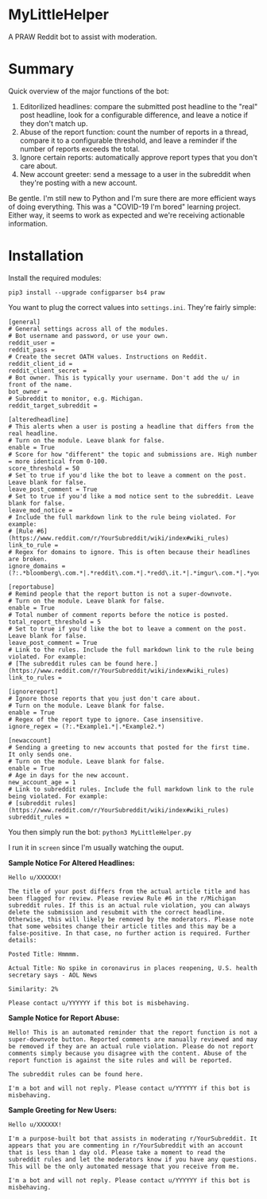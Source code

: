 # MyLittleHelper
A PRAW Reddit bot to assist with moderation. 

# Summary
Quick overview of the major functions of the bot:
1. Editorilized headlines: compare the submitted post headline to the "real" post headline, look for a configurable difference, and leave a notice if they don't match up. 
2. Abuse of the report function: count the number of reports in a thread, compare it to a configurable threshold, and leave a reminder if the number of reports exceeds the total.
3. Ignore certain reports: automatically approve report types that you don't care about.
4. New account greeter: send a message to a user in the subreddit when they're posting with a new account.

Be gentle. I'm still new to Python and I'm sure there are more efficient ways of doing everything. This was a "COVID-19 I'm bored" learning project. Either way, it seems to work as expected and we're receiving actionable information.

# Installation
Install the required modules:
```
pip3 install --upgrade configparser bs4 praw
```

You want to plug the correct values into `settings.ini`. They're fairly simple:
```
[general]
# General settings across all of the modules.
# Bot username and password, or use your own.
reddit_user = 
reddit_pass = 
# Create the secret OATH values. Instructions on Reddit.
reddit_client_id = 
reddit_client_secret = 
# Bot owner. This is typically your username. Don't add the u/ in front of the name.
bot_owner = 
# Subreddit to monitor, e.g. Michigan.
reddit_target_subreddit = 

[alteredheadline]
# This alerts when a user is posting a headline that differs from the real headline.
# Turn on the module. Leave blank for false.
enable = True
# Score for how "different" the topic and submissions are. High number = more identical from 0-100.
score_threshold = 50
# Set to true if you'd like the bot to leave a comment on the post. Leave blank for false.
leave_post_comment = True
# Set to true if you'd like a mod notice sent to the subreddit. Leave blank for false.
leave_mod_notice =
# Include the full markdown link to the rule being violated. For example:
# [Rule #6](https://www.reddit.com/r/YourSubreddit/wiki/index#wiki_rules)
link_to_rule = 
# Regex for domains to ignore. This is often because their headlines are broken.
ignore_domains = (?:.*bloomberg\.com.*|.*reddit\.com.*|.*redd\.it.*|.*imgur\.com.*|.*youtube\.com.*|.*wikipedia\.org.*|.*twitter\.com.*|.*youtu\.be.*|.*facebook\.com.*)

[reportabuse]
# Remind people that the report button is not a super-downvote.
# Turn on the module. Leave blank for false.
enable = True
# Total number of comment reports before the notice is posted.
total_report_threshold = 5
# Set to true if you'd like the bot to leave a comment on the post. Leave blank for false.
leave_post_comment = True
# Link to the rules. Include the full markdown link to the rule being violated. For example:
# [The subreddit rules can be found here.](https://www.reddit.com/r/YourSubreddit/wiki/index#wiki_rules)
link_to_rules = 

[ignorereport]
# Ignore those reports that you just don't care about.
# Turn on the module. Leave blank for false.
enable = True
# Regex of the report type to ignore. Case insensitive.
ignore_regex = (?:.*Example1.*|.*Example2.*)

[newaccount]
# Sending a greeting to new accounts that posted for the first time. It only sends one.
# Turn on the module. Leave blank for false. 
enable = True
# Age in days for the new account.
new_account_age = 1
# Link to subreddit rules. Include the full markdown link to the rule being violated. For example:
# [subreddit rules](https://www.reddit.com/r/YourSubreddit/wiki/index#wiki_rules)
subreddit_rules = 
```

You then simply run the bot:
`python3 MyLittleHelper.py`

I run it in `screen` since I'm usually watching the ouput. 

**Sample Notice For Altered Headlines:**
```
Hello u/XXXXXX!

The title of your post differs from the actual article title and has been flagged for review. Please review Rule #6 in the r/Michigan subreddit rules. If this is an actual rule violation, you can always delete the submission and resubmit with the correct headline. Otherwise, this will likely be removed by the moderators. Please note that some websites change their article titles and this may be a false-positive. In that case, no further action is required. Further details:

Posted Title: Hmmmm.

Actual Title: No spike in coronavirus in places reopening, U.S. health secretary says - AOL News

Similarity: 2%

Please contact u/YYYYYY if this bot is misbehaving.
```

**Sample Notice for Report Abuse:**
```
Hello! This is an automated reminder that the report function is not a super-downvote button. Reported comments are manually reviewed and may be removed if they are an actual rule violation. Please do not report comments simply because you disagree with the content. Abuse of the report function is against the site rules and will be reported.

The subreddit rules can be found here.

I'm a bot and will not reply. Please contact u/YYYYYY if this bot is misbehaving.
```

**Sample Greeting for New Users:**
```
Hello u/XXXXXX!

I'm a purpose-built bot that assists in moderating r/YourSubreddit. It appears that you are commenting in r/YourSubreddit with an account that is less than 1 day old. Please take a moment to read the subreddit rules and let the moderators know if you have any questions. This will be the only automated message that you receive from me.

I'm a bot and will not reply. Please contact u/YYYYYY if this bot is misbehaving.
```
